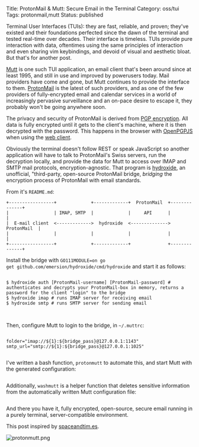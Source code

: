 Title: ProtonMail & Mutt: Secure Email in the Terminal
Category: oss/tui
Tags: protonmail,mutt
Status: published

Terminal User Interfaces (TUIs): they are fast, reliable, and proven; they've existed and their foundations perfected since the dawn of the terminal and tested real-time over decades. Their interface is timeless. TUIs provide pure interaction with data, oftentimes using the same principles of interaction and even sharing vim keybindings, and devoid of visual and aesthetic bloat. But that's for another post.  

[Mutt](http://www.mutt.org/) is one such TUI application, an email client that's  been around since at least 1995, and still in use and improved by powerusers today. Mail providers have come and gone, but Mutt continues to provide the interface to them. [ProtonMail](https://www.protonmail.com) is the latest of such providers, and as one of the few providers of fully-encrypted email and calendar services in a world of increasingly pervasive surveillance and an on-pace desire to escape it, they probably won't be going anywhere soon. 

The privacy and security of ProtonMail is derived from [PGP encryption](https://protonmail.com/blog/what-is-pgp-encryption/). All data is fully encrypted until it gets to the client's machine, where it is then decrypted with the password. This happens in the browser with [OpenPGPJS](https://github.com/openpgpjs/openpgpjs)
 when using the [web client](https://github.com/ProtonMail/WebClient).

Obviously the terminal doesn't follow REST or speak JavaScript so another application will have to talk to ProtonMail's Swiss servers, run the decryption locally, and provide the data for Mutt to access over IMAP and SMTP mail protocols, encryption-agnostic. That program is [hydroxide](https://github.com/emersion/hydroxide), an unofficial, "third-party, open-source ProtonMail bridge, _bridging_ the encryption process of ProtonMail with email standards.
  
  From it's <code class="bash inline">README.md</code>: 

    +-----------------+             +-------------+  ProtonMail  +--------------+
    |                 | IMAP, SMTP  |             |     API      |              |
    |  E-mail client  <------------->  hydroxide  <-------------->  ProtonMail  |
    |                 |             |             |              |              |
    +-----------------+             +-------------+              +--------------+
    
Install the bridge with <code class="bash inline">GO111MODULE=on go get github.com/emersion/hydroxide/cmd/hydroxide</code> and start it as follows: 

<pre><code class="bash" id="hydroxide-commands">
$ hydroxide auth [ProtonMail-username] [ProtonMail-password] # authenticates and decrypts your ProtonMail-box in memory, returns a password for the client "login" to the bridge
$ hydroxide imap # runs IMAP server for receiving email
$ hydroxide smtp # runs SMTP server for sending email

</code>
</pre>

Then, configure Mutt to login to the bridge, in <code class="bash inline">~/.muttrc</code>: 

<pre><code class="bash" id="muttrc-creds">
folder="imap://${1}:${bridge_pass}@127.0.0.1:1143" 
smtp_url="smtp://${1}:${bridge_pass}@127.0.0.1:1025"

</code></pre>

I've written a bash function, <code class="bash inline">protonmutt</code> to automate this, and start Mutt with the generated configuration: 

<pre><code class="bash" id="protonmutt"></code></pre>

Additionally, <code class="bash inline">washmutt</code> is a helper function that deletes sensitive information from the automatically written Mutt configuration file: 

<pre><code class="bash" id="washmutt"></code></pre>

And there you have it, fully encrypted, open-source, secure email running in a purely terminal, server-compatible environment.  

This post inspired by [spaceandtim.es](https://spaceandtim.es/code/protonmail_mutt/).

![protonmutt.png]({photo}tmux/protonmutt.png)

<script>
    highlightInlineCode();
    
    highlightCodeElement("muttrc-creds");
    highlightCodeElement("hydroxide-commands");
    
    fetchAndHighlightCodeElement(
        {
            elementId: "protonmutt",
            fileUrl: "https://raw.githubusercontent.com/rwev/evix/master/.bash/functions/comms",
            startLine: 11,
            endLine: 1000,
            removeEmptyLines: false
        }
    );
    fetchAndHighlightCodeElement(
        {
            elementId: "washmutt",
            fileUrl: "https://raw.githubusercontent.com/rwev/evix/master/.bash/functions/comms",
            startLine: 3,
            endLine: 10
        }
    );
</script>